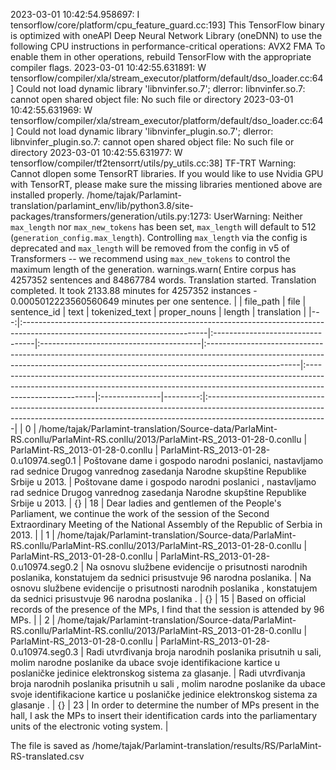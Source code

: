 2023-03-01 10:42:54.958697: I tensorflow/core/platform/cpu_feature_guard.cc:193] This TensorFlow binary is optimized with oneAPI Deep Neural Network Library (oneDNN) to use the following CPU instructions in performance-critical operations:  AVX2 FMA
To enable them in other operations, rebuild TensorFlow with the appropriate compiler flags.
2023-03-01 10:42:55.631891: W tensorflow/compiler/xla/stream_executor/platform/default/dso_loader.cc:64] Could not load dynamic library 'libnvinfer.so.7'; dlerror: libnvinfer.so.7: cannot open shared object file: No such file or directory
2023-03-01 10:42:55.631969: W tensorflow/compiler/xla/stream_executor/platform/default/dso_loader.cc:64] Could not load dynamic library 'libnvinfer_plugin.so.7'; dlerror: libnvinfer_plugin.so.7: cannot open shared object file: No such file or directory
2023-03-01 10:42:55.631977: W tensorflow/compiler/tf2tensorrt/utils/py_utils.cc:38] TF-TRT Warning: Cannot dlopen some TensorRT libraries. If you would like to use Nvidia GPU with TensorRT, please make sure the missing libraries mentioned above are installed properly.
/home/tajak/Parlamint-translation/parlamint_env/lib/python3.8/site-packages/transformers/generation/utils.py:1273: UserWarning: Neither `max_length` nor `max_new_tokens` has been set, `max_length` will default to 512 (`generation_config.max_length`). Controlling `max_length` via the config is deprecated and `max_length` will be removed from the config in v5 of Transformers -- we recommend using `max_new_tokens` to control the maximum length of the generation.
  warnings.warn(
Entire corpus has 4257352 sentences and 84867784 words.
Translation started.
Translation completed. It took 2133.88 minutes for 4257352 instances - 0.0005012223560560649 minutes per one sentence.
|    | file_path                                                                                                                   | file                             | sentence_id                             | text                                                                                                                                                                               | tokenized_text                                                                                                                                                                       | proper_nouns   |   length | translation                                                                                                                                                                               |
|---:|:----------------------------------------------------------------------------------------------------------------------------|:---------------------------------|:----------------------------------------|:-----------------------------------------------------------------------------------------------------------------------------------------------------------------------------------|:-------------------------------------------------------------------------------------------------------------------------------------------------------------------------------------|:---------------|---------:|:------------------------------------------------------------------------------------------------------------------------------------------------------------------------------------------|
|  0 | /home/tajak/Parlamint-translation/Source-data/ParlaMint-RS.conllu/ParlaMint-RS.conllu/2013/ParlaMint-RS_2013-01-28-0.conllu | ParlaMint-RS_2013-01-28-0.conllu | ParlaMint-RS_2013-01-28-0.u10974.seg0.1 | Poštovane dame i gospodo narodni poslanici, nastavljamo rad sednice Drugog vanrednog zasedanja Narodne skupštine Republike Srbije u 2013.                                          | Poštovane dame i gospodo narodni poslanici , nastavljamo rad sednice Drugog vanrednog zasedanja Narodne skupštine Republike Srbije u 2013.                                           | {}             |       18 | Dear ladies and gentlemen of the People's Parliament, we continue the work of the session of the Second Extraordinary Meeting of the National Assembly of the Republic of Serbia in 2013. |
|  1 | /home/tajak/Parlamint-translation/Source-data/ParlaMint-RS.conllu/ParlaMint-RS.conllu/2013/ParlaMint-RS_2013-01-28-0.conllu | ParlaMint-RS_2013-01-28-0.conllu | ParlaMint-RS_2013-01-28-0.u10974.seg0.2 | Na osnovu službene evidencije o prisutnosti narodnih poslanika, konstatujem da sednici prisustvuje 96 narodna poslanika.                                                           | Na osnovu službene evidencije o prisutnosti narodnih poslanika , konstatujem da sednici prisustvuje 96 narodna poslanika .                                                           | {}             |       15 | Based on official records of the presence of the MPs, I find that the session is attended by 96 MPs.                                                                                      |
|  2 | /home/tajak/Parlamint-translation/Source-data/ParlaMint-RS.conllu/ParlaMint-RS.conllu/2013/ParlaMint-RS_2013-01-28-0.conllu | ParlaMint-RS_2013-01-28-0.conllu | ParlaMint-RS_2013-01-28-0.u10974.seg0.3 | Radi utvrđivanja broja narodnih poslanika prisutnih u sali, molim narodne poslanike da ubace svoje identifikacione kartice u poslaničke jedinice elektronskog sistema za glasanje. | Radi utvrđivanja broja narodnih poslanika prisutnih u sali , molim narodne poslanike da ubace svoje identifikacione kartice u poslaničke jedinice elektronskog sistema za glasanje . | {}             |       23 | In order to determine the number of MPs present in the hall, I ask the MPs to insert their identification cards into the parliamentary units of the electronic voting system.             |




The file is saved as /home/tajak/Parlamint-translation/results/RS/ParlaMint-RS-translated.csv
